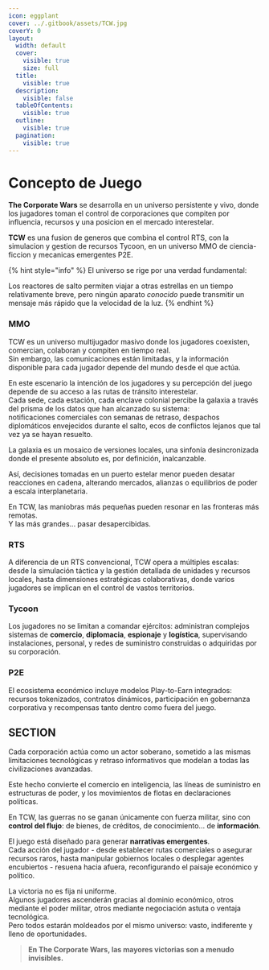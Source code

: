 ```yaml
---
icon: eggplant
cover: ../.gitbook/assets/TCW.jpg
coverY: 0
layout:
  width: default
  cover:
    visible: true
    size: full
  title:
    visible: true
  description:
    visible: false
  tableOfContents:
    visible: true
  outline:
    visible: true
  pagination:
    visible: true
---
```


# Concepto de Juego

**The Corporate Wars** se desarrolla en un universo persistente y vivo, donde los jugadores toman el control de corporaciones que compiten por influencia, recursos y una posicion en el mercado interestelar.

**TCW** es una fusion de generos que combina el control RTS, con la simulacion y gestion de recursos Tycoon, en un universo MMO de ciencia-ficcion y mecanicas emergentes P2E.

{% hint style="info" %}
El universo se rige por una verdad fundamental:

Los reactores de salto permiten viajar a otras estrellas en un tiempo relativamente breve, pero ningún aparato _conocido_ puede transmitir un mensaje más rápido que la velocidad de la luz.
{% endhint %}

### MMO

TCW es un universo multijugador masivo donde los jugadores coexisten, comercian, colaboran y compiten en tiempo real.  
Sin embargo, las comunicaciones están limitadas, y la información disponible para cada jugador depende del mundo desde el que actúa.

En este escenario la intención de los jugadores y su percepción del juego depende de su acceso a las rutas de tránsito interestelar.  
Cada sede, cada estación, cada enclave colonial percibe la galaxia a través del prisma de los datos que han alcanzado su sistema:  
notificaciones comerciales con semanas de retraso, despachos diplomáticos envejecidos durante el salto, ecos de conflictos lejanos que tal vez ya se hayan resuelto.

La galaxia es un mosaico de versiones locales, una sinfonía desincronizada donde el presente absoluto es, por definición, inalcanzable.  

Así, decisiones tomadas en un puerto estelar menor pueden desatar reacciones en cadena, alterando mercados, alianzas o equilibrios de poder a escala interplanetaria.

En TCW, las maniobras más pequeñas pueden resonar en las fronteras más remotas.  
Y las más grandes... pasar desapercibidas.

### RTS

A diferencia de un RTS convencional, TCW opera a múltiples escalas: desde la simulación táctica y la gestión detallada de unidades y recursos locales, hasta dimensiones estratégicas colaborativas, donde varios jugadores se implican en el control de vastos territorios.

### Tycoon

Los jugadores no se limitan a comandar ejércitos: administran complejos sistemas de **comercio**, **diplomacia**, **espionaje** y **logística**, supervisando instalaciones, personal, y redes de suministro construidas o adquiridas por su corporación.

### P2E

El ecosistema económico incluye modelos Play-to-Earn integrados: recursos tokenizados, contratos dinámicos, participación en gobernanza corporativa y recompensas tanto dentro como fuera del juego.

## SECTION

Cada corporación actúa como un actor soberano, sometido a las mismas limitaciones tecnológicas y retraso informativos que modelan a todas las civilizaciones avanzadas.

Este hecho convierte el comercio en inteligencia, las líneas de suministro en estructuras de poder, y los movimientos de flotas en declaraciones políticas.

En TCW, las guerras no se ganan únicamente con fuerza militar, sino con **control del flujo**: de bienes, de créditos, de conocimiento... de **información**.

El juego está diseñado para generar **narrativas emergentes**.\
Cada acción del jugador - desde establecer rutas comerciales o asegurar recursos raros, hasta manipular gobiernos locales o desplegar agentes encubiertos - resuena hacia afuera, reconfigurando el paisaje económico y político.

La victoria no es fija ni uniforme.\
Algunos jugadores ascenderán gracias al dominio económico, otros mediante el poder militar, otros mediante negociación astuta o ventaja tecnológica.\
Pero todos estarán moldeados por el mismo universo: vasto, indiferente y lleno de oportunidades.

> **En The Corporate Wars, las mayores victorias son a menudo invisibles.**
